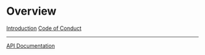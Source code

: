 # Overview

[Introduction](./introduction.md)
[Code of Conduct](./code_of_conduct.md)

---

[API Documentation](./rustdoc/bones_lib/index.html)
